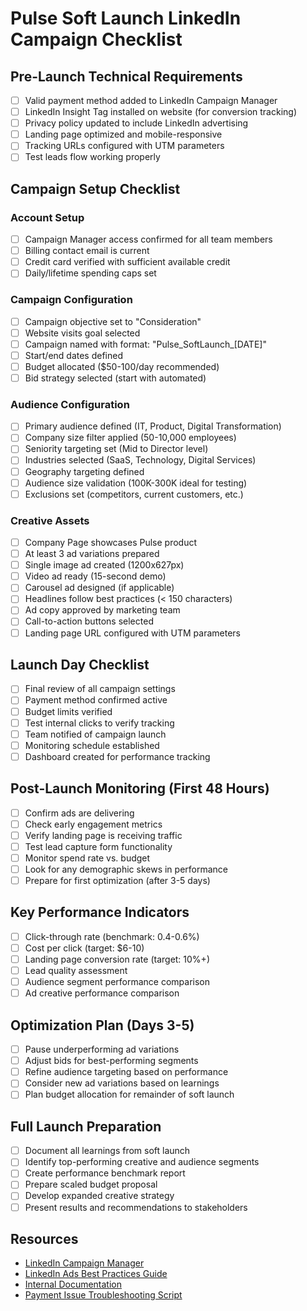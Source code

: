 # Pulse Soft Launch LinkedIn Campaign Checklist

## Pre-Launch Technical Requirements

- [ ] Valid payment method added to LinkedIn Campaign Manager
- [ ] LinkedIn Insight Tag installed on website (for conversion tracking)
- [ ] Privacy policy updated to include LinkedIn advertising
- [ ] Landing page optimized and mobile-responsive
- [ ] Tracking URLs configured with UTM parameters
- [ ] Test leads flow working properly

## Campaign Setup Checklist

### Account Setup
- [ ] Campaign Manager access confirmed for all team members
- [ ] Billing contact email is current
- [ ] Credit card verified with sufficient available credit
- [ ] Daily/lifetime spending caps set

### Campaign Configuration
- [ ] Campaign objective set to "Consideration"
- [ ] Website visits goal selected
- [ ] Campaign named with format: "Pulse_SoftLaunch_[DATE]"
- [ ] Start/end dates defined
- [ ] Budget allocated ($50-100/day recommended)
- [ ] Bid strategy selected (start with automated)

### Audience Configuration
- [ ] Primary audience defined (IT, Product, Digital Transformation)
- [ ] Company size filter applied (50-10,000 employees)
- [ ] Seniority targeting set (Mid to Director level)
- [ ] Industries selected (SaaS, Technology, Digital Services)
- [ ] Geography targeting defined
- [ ] Audience size validation (100K-300K ideal for testing)
- [ ] Exclusions set (competitors, current customers, etc.)

### Creative Assets
- [ ] Company Page showcases Pulse product
- [ ] At least 3 ad variations prepared
- [ ] Single image ad created (1200x627px)
- [ ] Video ad ready (15-second demo)
- [ ] Carousel ad designed (if applicable)
- [ ] Headlines follow best practices (< 150 characters)
- [ ] Ad copy approved by marketing team
- [ ] Call-to-action buttons selected
- [ ] Landing page URL configured with UTM parameters

## Launch Day Checklist

- [ ] Final review of all campaign settings
- [ ] Payment method confirmed active
- [ ] Budget limits verified
- [ ] Test internal clicks to verify tracking
- [ ] Team notified of campaign launch
- [ ] Monitoring schedule established
- [ ] Dashboard created for performance tracking

## Post-Launch Monitoring (First 48 Hours)

- [ ] Confirm ads are delivering
- [ ] Check early engagement metrics
- [ ] Verify landing page is receiving traffic
- [ ] Test lead capture form functionality
- [ ] Monitor spend rate vs. budget
- [ ] Look for any demographic skews in performance
- [ ] Prepare for first optimization (after 3-5 days)

## Key Performance Indicators

- [ ] Click-through rate (benchmark: 0.4-0.6%)
- [ ] Cost per click (target: $6-10)
- [ ] Landing page conversion rate (target: 10%+)
- [ ] Lead quality assessment
- [ ] Audience segment performance comparison
- [ ] Ad creative performance comparison

## Optimization Plan (Days 3-5)

- [ ] Pause underperforming ad variations
- [ ] Adjust bids for best-performing segments
- [ ] Refine audience targeting based on performance
- [ ] Consider new ad variations based on learnings
- [ ] Plan budget allocation for remainder of soft launch

## Full Launch Preparation

- [ ] Document all learnings from soft launch
- [ ] Identify top-performing creative and audience segments
- [ ] Create performance benchmark report
- [ ] Prepare scaled budget proposal
- [ ] Develop expanded creative strategy
- [ ] Present results and recommendations to stakeholders

## Resources

- [LinkedIn Campaign Manager](https://www.linkedin.com/campaignmanager/)
- [LinkedIn Ads Best Practices Guide](https://business.linkedin.com/marketing-solutions/success)
- [Internal Documentation](/Users/tbwa/Documents/GitHub/InsightPulseAI_SKR/docs/linkedin_pulse_launch.md)
- [Payment Issue Troubleshooting Script](/Users/tbwa/pulse_linkedin_fix.sh)